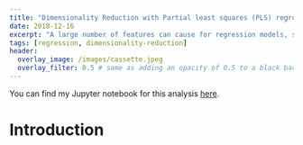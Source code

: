 ```yaml
---
title: "Dimensionality Reduction with Partial least squares (PLS) regression"
date: 2018-12-16
excerpt: "A large number of features can cause for regression models, so we will use PLS Regression on the Florida crime (2017) dataset"
tags: [regression, dimensionality-reduction]
header:
  overlay_image: /images/cassette.jpeg
  overlay_filter: 0.5 # same as adding an opacity of 0.5 to a black background
---
```



You can find my Jupyter notebook for this analysis [here](https://github.com/mkm29/DataScience/blob/master/thinkful/unit/2/5/PLSR.ipynb).

# Introduction